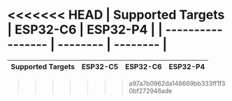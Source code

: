 <<<<<<< HEAD
| Supported Targets | ESP32-C6 | ESP32-P4 |
| ----------------- | -------- | -------- |
=======
| Supported Targets | ESP32-C5 | ESP32-C6 | ESP32-P4 |
| ----------------- | -------- | -------- | -------- |
>>>>>>> a97a7b0962da148669bb333ff1f30bf272946ade

